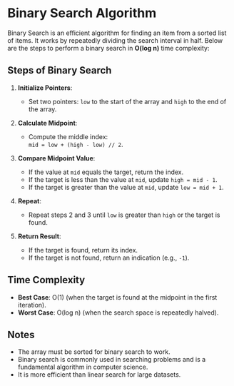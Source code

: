 # Binary Search Algorithm

Binary Search is an efficient algorithm for finding an item from a sorted list of items. It works by repeatedly dividing the search interval in half. Below are the steps to perform a binary search in **O(log n)** time complexity:

## Steps of Binary Search

1. **Initialize Pointers**:
    - Set two pointers: `low` to the start of the array and `high` to the end of the array.

2. **Calculate Midpoint**:
    - Compute the middle index:  
      `mid = low + (high - low) // 2`.

3. **Compare Midpoint Value**:
    - If the value at `mid` equals the target, return the index.
    - If the target is less than the value at `mid`, update `high = mid - 1`.
    - If the target is greater than the value at `mid`, update `low = mid + 1`.

4. **Repeat**:
    - Repeat steps 2 and 3 until `low` is greater than `high` or the target is found.

5. **Return Result**:
    - If the target is found, return its index.
    - If the target is not found, return an indication (e.g., `-1`).

## Time Complexity
- **Best Case**: O(1) (when the target is found at the midpoint in the first iteration).
- **Worst Case**: O(log n) (when the search space is repeatedly halved).

## Notes
- The array must be sorted for binary search to work.
- Binary search is commonly used in searching problems and is a fundamental algorithm in computer science.
- It is more efficient than linear search for large datasets.
